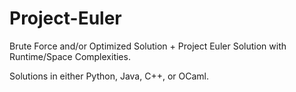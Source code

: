# Project-Euler

Brute Force and/or Optimized Solution + Project Euler Solution with Runtime/Space Complexities.

Solutions in either Python, Java, C++, or OCaml.
